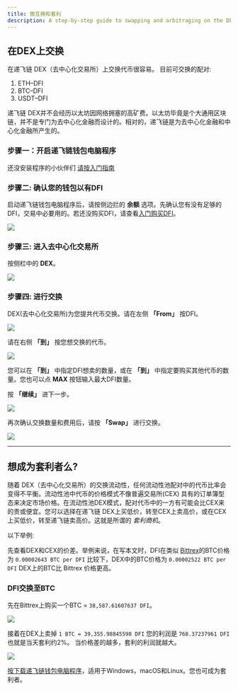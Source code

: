 ```yaml
---
title: 做互换和套利
description: A step-by-step guide to swapping and arbitraging on the DEX
---
```


## 在DEX上交换

在递飞链 DEX（去中心化交易所）上交换代币很容易。
目前可交换的配对:

1. ETH–DFI
2. BTC–DFI
3. USDT–DFI

递飞链 DEX并不会经历以太坊因网络拥塞的高矿费。以太坊毕竟是个大通用区块链，并不是专门为去中心化金融而设计的。相对的，递飞链是为去中心化金融和中心化金融所产生的。

### 步骤一：开启递飞链钱包电脑程序

还没安装程序的小伙伴们 [请按入门指南](/learn/defi-app-how-to/?utm_source=defichain&utm_medium=dex-guide&utm_campaign=dex-launch)

### 步骤二: 确认您的钱包以有DFI

启动递飞链钱包电脑程序后，请按侧边拦的 **余额** 选项。先确认您有没有足够的DFI，交易中必要用的。若还没购买DFI，请查看[入门购买DFI](https://defichain.ghost.io/where-and-how-to-buy-dfi-defichain/)。

![](/img/guides/installing-defi-app/wallets-choose.png)

### 步骤三: 进入去中心化交易所

按侧栏中的 **DEX**。

![](/img/guides/obtaining-tokens/go-to-dex.png)

### 步骤四: 进行交换

DEX(去中心化交易所)为您提共代币交换。请在左侧 **「From」** 按DFI。

![](/img/guides/obtaining-tokens/dex-from.png)

请在右侧 **「到」** 按您想交换的代币。

![](/img/guides/obtaining-tokens/dex-to.png)

您可以在 **「到」** 中指定DFI想卖的数量，或在 **「到」** 中指定要购买其他代币的数量。您也可以点 **MAX** 按钮输入最大DFI数量。

按 **「继续」** 进下一步。

![](/img/guides/obtaining-tokens/ready-to-swap.png)

再次确认交换数量和费用后，请按 **「Swap」** 进行交换。

![](/img/guides/obtaining-tokens/dex-verify.png)

---

## 想成为套利者么?

随着 DEX（去中心化交易所）的交换流动性，任何流动性池配对中的代币比率会变得不平衡。流动性池中代币的价格模式不像普遍交易所(CEX) 具有的订单簿型态来决定市场价格。在流动性池DEX模式，配对代币中的一方有可能会比CEX来的贵或便宜。您可以选择在递飞链 DEX上买低价，转至CEX上卖高价，或在CEX上买低价，转至递飞链卖高价。这就是所谓的 _套利商机_。

以下举例:

先查看DEX和CEX的价差。举例来说，在写本文时，DFI在类似 [Bittrex](https://global.bittrex.com/Market/Index?MarketName=BTC-DFI)的BTC价格为 `0.00002643 BTC per DFI` 比较下，DEX中的BTC价格为 `0.00002522 BTC per DFI` DEX上的BTC比 Bittrex 价格更高。

### DFI交换至BTC

先在Bittrex上购买一个BTC = `38,587.61607637 DFI`。

![](/img/guides/arbitrage/arbitrage-cex.png)

接着在DEX上卖掉 `1 BTC = 39,355.98845598 DFI` 您的利润是 `768.37237961 DFI` 也就是当天套利约2%。 当价格差的越多，套利的利润就越大。

![](/img/guides/arbitrage/arbitrage1.png)

[按下载递飞链钱包电脑程序](/downloads)，适用于Windows，macOS和Linux。您也可成为套利者。

